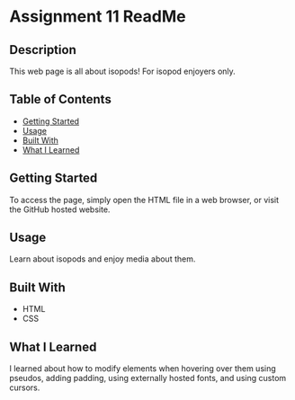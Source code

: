 # Assignment 11 ReadMe

## Description
This web page is all about isopods! For isopod enjoyers only.

## Table of Contents
- [Getting Started](#getting-started)
- [Usage](#usage)
- [Built With](#built-with)
- [What I Learned](#what-i-learned)

## Getting Started
To access the page, simply open the HTML file in a web browser, or visit the GitHub hosted website.

## Usage
Learn about isopods and enjoy media about them.

## Built With
- HTML
- CSS

## What I Learned
I learned about how to modify elements when hovering over them using pseudos, adding padding, using externally hosted fonts, and using custom cursors. 